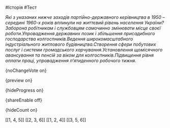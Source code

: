 #Історія #Тест

*Які з указаних нижче заходів партійно-державного керівництва в 1950 – середині 1960-х  років вплинули на життєвий рівень населення України?Заборона робітникам і службовцям самочинно змінювати місце своєї роботи.Упровадження державних позик і збільшення присадибного господарства колгоспників.Ведення широкомасштабного індустріального житлового будівництва.Створення сфери побутових послуг і системи громадського харчування.Установлення щомісячного авансування та пенсій за віком для колгоспників.Підвищення рівня оплати праці, упровадження п’ятиденного робочого тижня.*

{noChangeVote on}

{preview on}

{hideProgress on}

{shareEnable off}

{hideCount on}

[[1, 4, 5]]
[[2, 3, 6]]
[[1, 2, 4]]
[[3, 5, 6]]
